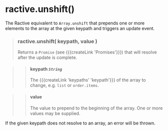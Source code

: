# ractive.unshift()

The Ractive equivalent to ```Array.unshift``` that prepends one or more elements to the array at the given keypath and triggers an update event.

> ### ractive.unshift( keypath, value )
> Returns a `Promise` (see {{{createLink 'Promises'}}}) that will resolve after the update is complete.

> > #### **keypath** *`String`*
> > The {{{createLink 'keypaths' 'keypath'}}} of the array to change, e.g. `list` or `order.items`.

> > #### **value**
> > The value to prepend to the beginning of the array. One or more values may be supplied.

If the given keypath does not resolve to an array, an error will be thrown.
